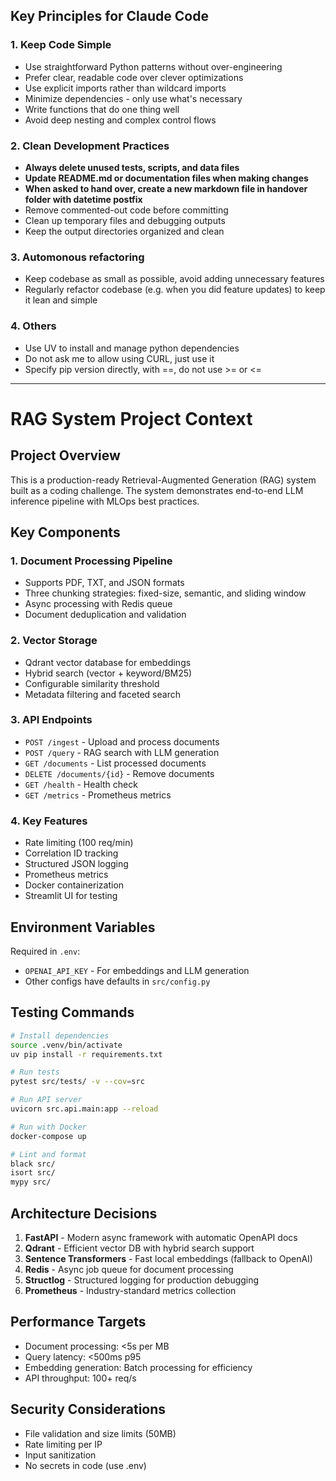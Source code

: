 ## Key Principles for Claude Code

### 1. Keep Code Simple
- Use straightforward Python patterns without over-engineering
- Prefer clear, readable code over clever optimizations
- Use explicit imports rather than wildcard imports
- Minimize dependencies - only use what's necessary
- Write functions that do one thing well
- Avoid deep nesting and complex control flows

### 2. Clean Development Practices
- **Always delete unused tests, scripts, and data files**
- **Update README.md or documentation files when making changes**
- **When asked to hand over, create a new markdown file in handover folder with datetime postfix**
- Remove commented-out code before committing
- Clean up temporary files and debugging outputs
- Keep the output directories organized and clean

### 3. Automonous refactoring
- Keep codebase as small as possible, avoid adding unnecessary features
- Regularly refactor codebase (e.g. when you did feature updates) to keep it lean and simple

### 4. Others
- Use UV to install and manage python dependencies
- Do not ask me to allow using CURL, just use it
- Specify pip version directly, with ==, do not use >= or <=
---

# RAG System Project Context

## Project Overview
This is a production-ready Retrieval-Augmented Generation (RAG) system built as a coding challenge. The system demonstrates end-to-end LLM inference pipeline with MLOps best practices.

## Key Components

### 1. Document Processing Pipeline
- Supports PDF, TXT, and JSON formats
- Three chunking strategies: fixed-size, semantic, and sliding window
- Async processing with Redis queue
- Document deduplication and validation

### 2. Vector Storage
- Qdrant vector database for embeddings
- Hybrid search (vector + keyword/BM25)
- Configurable similarity threshold
- Metadata filtering and faceted search

### 3. API Endpoints
- `POST /ingest` - Upload and process documents
- `POST /query` - RAG search with LLM generation
- `GET /documents` - List processed documents
- `DELETE /documents/{id}` - Remove documents
- `GET /health` - Health check
- `GET /metrics` - Prometheus metrics

### 4. Key Features
- Rate limiting (100 req/min)
- Correlation ID tracking
- Structured JSON logging
- Prometheus metrics
- Docker containerization
- Streamlit UI for testing

## Environment Variables
Required in `.env`:
- `OPENAI_API_KEY` - For embeddings and LLM generation
- Other configs have defaults in `src/config.py`

## Testing Commands
```bash
# Install dependencies
source .venv/bin/activate
uv pip install -r requirements.txt

# Run tests
pytest src/tests/ -v --cov=src

# Run API server
uvicorn src.api.main:app --reload

# Run with Docker
docker-compose up

# Lint and format
black src/
isort src/
mypy src/
```

## Architecture Decisions
1. **FastAPI** - Modern async framework with automatic OpenAPI docs
2. **Qdrant** - Efficient vector DB with hybrid search support
3. **Sentence Transformers** - Fast local embeddings (fallback to OpenAI)
4. **Redis** - Async job queue for document processing
5. **Structlog** - Structured logging for production debugging
6. **Prometheus** - Industry-standard metrics collection

## Performance Targets
- Document processing: <5s per MB
- Query latency: <500ms p95
- Embedding generation: Batch processing for efficiency
- API throughput: 100+ req/s

## Security Considerations
- File validation and size limits (50MB)
- Rate limiting per IP
- Input sanitization
- No secrets in code (use .env)
